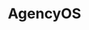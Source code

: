 ---
draft: false
title: AgencyOS
content:
  id: agencyos
  name: AgencyOS
  logo: /images/applications/cms/agencyos/logo.png
  website: https://www.agencyos.dev/
  iframe_website: /website-iframe/applications/cms/agencyos
  dashboardImage: /images/applications/cms/agencyos/screenshot-1.png
  short_description: Open source operating system for digital agencies. Built with Directus and Nuxt.
  description: AgencyOS is everything you need to get your agency off the ground or improve tooling for your existing company. Nuxt 3 Website / Application + Directus Backend.
  features:
    - title: Website
      description: When you’re hard at work delivering for clients - your site tends to suffer. AgencyOS includes a beautiful website template that’s easily customizable and already integrated with an easy-to-use headless CMS.
    - title: On-demand cloud
      description: With thousands of users, the Directus self-service cloud platform provides a dashboard for quickly spinning up fully managed Directus projects.
    - title: Enterprise cloud
      description: Directus allows you to move your business serverless with a modern API pipeline and a code-free data exploration app, all powered by a tailored, enterprise-scale platform.
    - title: Revise and revert
      description: All updates are saved as revisions, so you can easily revert items to any previous point.
  screenshots:
    - /images/applications/cms/agencyos/screenshot-1.png
    - /images/applications/cms/agencyos/screenshot-2.png
---
